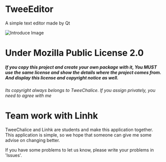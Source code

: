 # TweeEditor
A simple text editor made by Qt

![Introduce Image]("introduce.png")

# Under Mozilla Public License 2.0

#####  If you copy this project and create your own package with it, You MUST use the same license and show the details where the project comes from. And display this license and copyright notice as well.
###### Its copyright always belongs to TweeChalice.  If you assign privately, you need to agree with me


# Team work with Linhk
  
 TweeChalice and Linhk are students and make this application together. This application is simple, so we hope that someone can give me some advise on changing better.
 

 If you have some problems to let us know, please write your problems in 'Issues'.
  
